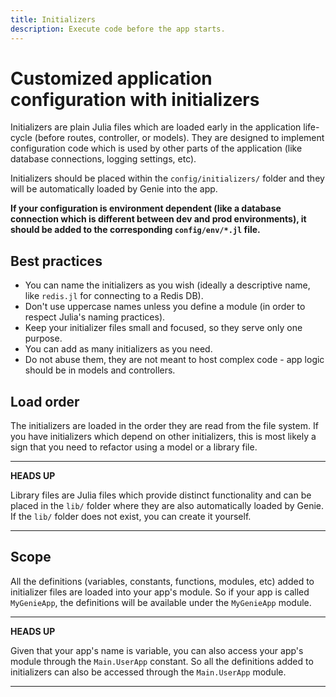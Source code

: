 ```yaml
---
title: Initializers
description: Execute code before the app starts.
---
```


# Customized application configuration with initializers

Initializers are plain Julia files which are loaded early in the application life-cycle (before routes, controller, or models).
They are designed to implement configuration code which is used by other parts of the application (like database connections,
logging settings, etc).

Initializers should be placed within the `config/initializers/` folder and they will be automatically loaded by Genie into the app.

**If your configuration is environment dependent (like a database connection which is different between dev and prod environments),
it should be added to the corresponding `config/env/*.jl` file.**

## Best practices

* You can name the initializers as you wish (ideally a descriptive name, like `redis.jl` for connecting to a Redis DB).
* Don't use uppercase names unless you define a module (in order to respect Julia's naming practices).
* Keep your initializer files small and focused, so they serve only one purpose.
* You can add as many initializers as you need.
* Do not abuse them, they are not meant to host complex code - app logic should be in models and controllers.

## Load order

The initializers are loaded in the order they are read from the file system. If you have initializers which depend on
other initializers, this is most likely a sign that you need to refactor using a model or a library file.

---
**HEADS UP**

Library files are Julia files which provide distinct functionality and can be placed in the `lib/` folder where they are
also automatically loaded by Genie. If the `lib/` folder does not exist, you can create it yourself.

---

## Scope

All the definitions (variables, constants, functions, modules, etc) added to initializer files are loaded into your
app's module. So if your app is called `MyGenieApp`, the definitions will be available under the `MyGenieApp` module.

---
**HEADS UP**

Given that your app's name is variable, you can also access your app's module through the `Main.UserApp` constant.
So all the definitions added to initializers can also be accessed through the `Main.UserApp` module.

---
